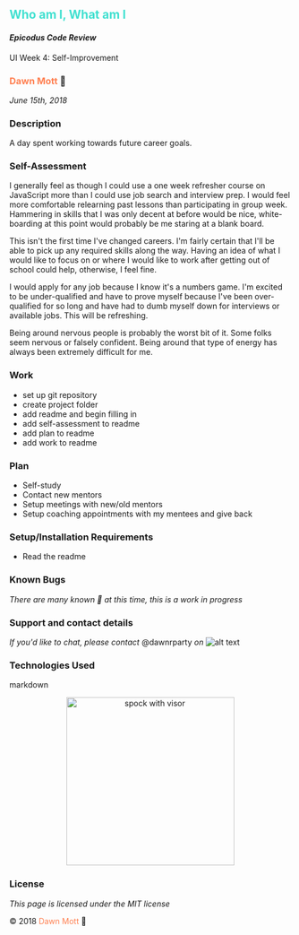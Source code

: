 <!-- Twitter icon from https://github.com/carlsednaoui/gitsocial -->
[1.1]: http://i.imgur.com/tXSoThF.png (twitter icon with padding)
## <span style="color: turquoise">Who am I, What am I</span>

#### _Epicodus Code Review_
UI Week 4: Self-Improvement

### <span style="color: coral">Dawn Mott</span> :sunrise_over_mountains:
_June 15th, 2018_

### Description
A day spent working towards future career goals.

### Self-Assessment
I generally feel as though I could use a one week refresher course on JavaScript more than I could use job search and interview prep. I would feel more comfortable relearning past lessons than participating in group week. Hammering in skills that I was only decent at before would be nice, white-boarding at this point would probably be me staring at a blank board.

This isn't the first time I've changed careers. I'm fairly certain that I'll be able to pick up any required skills along the way. Having an idea of what I would like to focus on or where I would like to work after getting out of school could help, otherwise, I feel fine.

I would apply for any job because I know it's a numbers game. I'm excited to be under-qualified and have to prove myself because I've been over-qualified for so long and have had to dumb myself down for interviews or available jobs. This will be refreshing.

Being around nervous people is probably the worst bit of it. Some folks seem nervous or falsely confident. Being around that type of energy has always been extremely difficult for me.

### Work
- set up git repository
- create project folder
- add readme and begin filling in
- add self-assessment to readme
- add plan to readme
- add work to readme

### Plan
- Self-study
- Contact new mentors
- Setup meetings with new/old mentors
- Setup coaching appointments with my mentees and give back

### Setup/Installation Requirements
* Read the readme


### Known Bugs

_There are many known :bug: at this time, this is a work in progress_

### Support and contact details

_If you'd like to chat, please contact_ @dawnrparty _on_ ![alt text][1.1]

### Technologies Used
markdown


<div style="text-align:center"><img src="https://i.gifer.com/HysY.gif" alt="spock with visor" width="300"></div>

### License

*This page is licensed under the MIT license*

&copy; 2018 <span style="color: coral">Dawn Mott</span> :sunrise_over_mountains:
